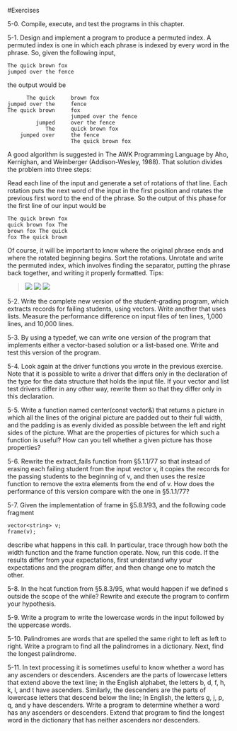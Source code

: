 #Exercises

5-0. Compile, execute, and test the programs in this chapter.

5-1. Design and implement a program to produce a permuted index. A permuted index is one in which each phrase is indexed by every word in the phrase. So, given the following input,
```
The quick brown fox 
jumped over the fence
```
the output would be
```
      The quick     brown fox 
jumped over the     fence
The quick brown     fox 
                    jumped over the fence
         jumped     over the fence
            The     quick brown fox 
    jumped over     the fence
                    The quick brown fox
```
A good algorithm is suggested in The AWK Programming Language by Aho, Kernighan, and Weinberger (Addison-Wesley, 1988). That solution divides the problem into three steps:

Read each line of the input and generate a set of rotations of that line. Each rotation puts the next word of the input in the first position and rotates the previous first word to the end of the phrase. So the output of this phase for the first line of our input would be 
```
The quick brown fox
quick brown fox The
brown fox The quick
fox The quick brown
```
Of course, it will be important to know where the original phrase ends and where the rotated beginning begins. 
Sort the rotations. 
Unrotate and write the permuted index, which involves finding the separator, putting the phrase back together, and writing it properly formatted.
Tips:<br>
> ![](https://github.com/CNhoward/Accerlerated-C-plus-plus/blob/master/chapter05/images/1.jpg)
> ![](https://github.com/CNhoward/Accerlerated-C-plus-plus/blob/master/chapter05/images/2.jpg)
> ![](https://github.com/CNhoward/Accerlerated-C-plus-plus/blob/master/chapter05/images/3.jpg)

5-2. Write the complete new version of the student-grading program, which extracts records for failing students, using vectors. Write another that uses lists. Measure the performance difference on input files of ten lines, 1,000 lines, and 10,000 lines.

5-3. By using a typedef, we can write one version of the program that implements either a vector-based solution or a list-based one. Write and test this version of the program.

5-4. Look again at the driver functions you wrote in the previous exercise. Note that it is possible to write a driver that differs only in the declaration of the type for the data structure that holds the input file. If your vector and list test drivers differ in any other way, rewrite them so that they differ only in this declaration.

5-5. Write a function named center(const vector<string>&) that returns a picture in which all the lines of the original picture are padded out to their full width, and the padding is as evenly divided as possible between the left and right sides of the picture. What are the properties of pictures for which such a function is useful? How can you tell whether a given picture has those properties?

5-6. Rewrite the extract_fails function from §5.1.1/77 so that instead of erasing each failing student from the input vector v, it copies the records for the passing students to the beginning of v, and then uses the resize function to remove the extra elements from the end of v. How does the performance of this version compare with the one in §5.1.1/77?

5-7. Given the implementation of frame in §5.8.1/93, and the following code fragment
```
vector<string> v;
frame(v);
```
describe what happens in this call. In particular, trace through how both the width function and the frame function operate. Now, run this code. If the results differ from your expectations, first understand why your expectations and the program differ, and then change one to match the other.

5-8. In the hcat function from §5.8.3/95, what would happen if we defined s outside the scope of the while? Rewrite and execute the program to confirm your hypothesis.

5-9. Write a program to write the lowercase words in the input followed by the uppercase words.

5-10. Palindromes are words that are spelled the same right to left as left to right. Write a program to find all the palindromes in a dictionary. Next, find the longest palindrome.

5-11. In text processing it is sometimes useful to know whether a word has any ascenders or descenders. Ascenders are the parts of lowercase letters that extend above the text line; in the English alphabet, the letters b, d, f, h, k, l, and t have ascenders. Similarly, the descenders are the parts of lowercase letters that descend below the line; In English, the letters g, j, p, q, and y have descenders. Write a program to determine whether a word has any ascenders or descenders. Extend that program to find the longest word in the dictionary that has neither ascenders nor descenders.
